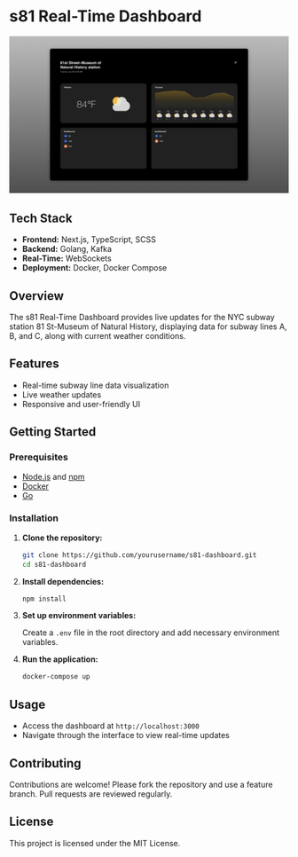 # s81 Real-Time Dashboard

![Project Thumbnail](./thumbnail.png)

## Tech Stack

- **Frontend:** Next.js, TypeScript, SCSS
- **Backend:** Golang, Kafka
- **Real-Time:** WebSockets
- **Deployment:** Docker, Docker Compose

## Overview

The s81 Real-Time Dashboard provides live updates for the NYC subway station 81 St-Museum of Natural History, displaying data for subway lines A, B, and C, along with current weather conditions.

## Features

- Real-time subway line data visualization
- Live weather updates
- Responsive and user-friendly UI

## Getting Started

### Prerequisites

- [Node.js](https://nodejs.org/) and [npm](https://www.npmjs.com/)
- [Docker](https://www.docker.com/)
- [Go](https://golang.org/)

### Installation

1. **Clone the repository:**

   ```bash
   git clone https://github.com/yourusername/s81-dashboard.git
   cd s81-dashboard
   ```

2. **Install dependencies:**

   ```bash
   npm install
   ```

3. **Set up environment variables:** 

   Create a `.env` file in the root directory and add necessary environment variables.

4. **Run the application:**

   ```bash
   docker-compose up
   ```

## Usage

- Access the dashboard at `http://localhost:3000`
- Navigate through the interface to view real-time updates

## Contributing

Contributions are welcome! Please fork the repository and use a feature branch. Pull requests are reviewed regularly.

## License

This project is licensed under the MIT License.